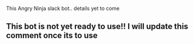 This Angry Ninja slack bot.. details yet to come


## This bot is not yet ready to use!! I will update this comment once its to use




